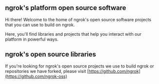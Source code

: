 ## ngrok's platform open source software

Hi there! Welcome to the home of ngrok's open source software projects that you can use to build on ngrok.

Here, you'll find libraries and projects that help you interact with our platform in powerful ways.

## ngrok's open source libraries
If you're looking for ngrok's open source projects we use to build ngrok or repositories we have forked,
please visit [https://github.com/ngrok](https://github.com/ngrok-oss)
